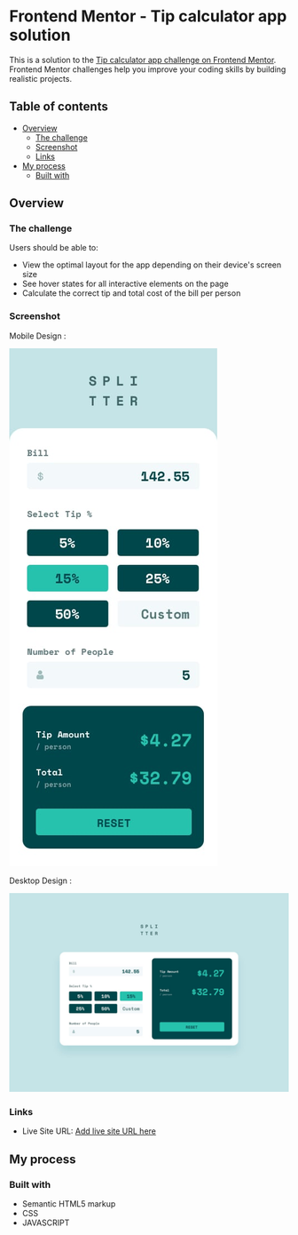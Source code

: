 # Frontend Mentor - Tip calculator app solution

This is a solution to the [Tip calculator app challenge on Frontend Mentor](https://www.frontendmentor.io/challenges/tip-calculator-app-ugJNGbJUX). Frontend Mentor challenges help you improve your coding skills by building realistic projects.

## Table of contents

- [Overview](#overview)
  - [The challenge](#the-challenge)
  - [Screenshot](#screenshot)
  - [Links](#links)
- [My process](#my-process)
  - [Built with](#built-with)

## Overview

### The challenge

Users should be able to:

- View the optimal layout for the app depending on their device's screen size
- See hover states for all interactive elements on the page
- Calculate the correct tip and total cost of the bill per person

### Screenshot

Mobile Design :

![](design/mobile-design.jpg)

Desktop Design :

![](design/desktop-design-completed.jpg)

### Links

- Live Site URL: [Add live site URL here](https://jpbyte.github.io/Tip-calculator-app-solution/)

## My process

### Built with

- Semantic HTML5 markup
- CSS
- JAVASCRIPT
